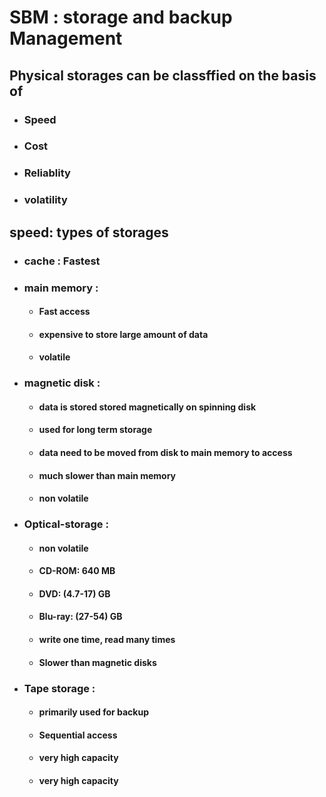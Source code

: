 # SBM : storage and backup Management

## Physical storages can be classffied on the basis of
- ### Speed
- ### Cost
- ### Reliablity
- ### volatility

## speed: types of storages
- ### cache : Fastest 
- ### main memory : 
    - #### Fast access
    - #### expensive to store large amount of data
    - #### volatile
- ### magnetic disk :
    - #### data is stored stored magnetically on spinning disk
    - #### used for long term storage
    - #### data need to be moved from disk to main memory to access
    - #### much slower than main memory
    - #### non volatile
- ### Optical-storage :
    - #### non volatile
    - #### CD-ROM: 640 MB
    - #### DVD: (4.7-17) GB
    - #### Blu-ray: (27-54) GB
    - #### write one time, read many times
    - #### Slower than magnetic disks
- ### Tape storage :
    - #### primarily used for backup
    - #### Sequential access
    - #### very high capacity
    - #### very high capacity







